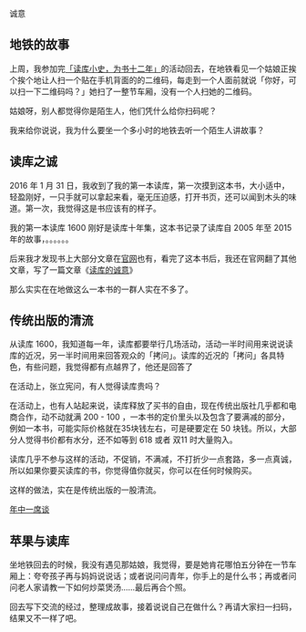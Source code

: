 诚意

## 地铁的故事

上周，我参加完[「读库小史，为书十二年」](http://t.cn/R5Nxijt)的活动回去，在地铁看见一个姑娘正挨个挨个地让人扫一个贴在手机背面的的二维码，每走到一个人面前就说「你好，可以扫一下二维码吗？」她扫了一整节车厢，没有一个人扫她的二维码。

姑娘呀，别人都觉得你是陌生人，他们凭什么给你扫码呢？

我来给你说说，我为什么要坐一个多小时的地铁去听一个陌生人讲故事？

## 读库之诚

2016 年 1 月 31 日，我收到了我的第一本读库，第一次摸到这本书，大小适中，轻盈刚好，一只手就可以拿起来看，毫无压迫感，打开书页，还可以闻到木头的味道。第一次，我觉得这是书应该有的样子。

我的第一本读库 1600 刚好是读库十年集，这本书记录了读库自 2005 年至 2015 年的故事，。。。。。。


后来我才发现书上大部分文章在[官网](http://www.duku.cn/)也有，看完了这本书后，我还在官网翻了其他文章，写了一篇文章《[读库的诚意](http://mesule.com/2016/03/duku)》

那么实实在在地做这么一本书的一群人实在不多了。


## 传统出版的清流

从读库 1600，我知道每一年，读库都要举行几场活动，活动一半时间用来说说读库的近况，另一半时间用来回答观众的「拷问」。读库的近况的「拷问」各具特色，有些问题，我觉得都有点越界了，他还是回答了

在活动上，张立宪问，有人觉得读库贵吗？


在活动上，也有人站起来说，读库释放了买书的自由，现在传统出版社几乎都和电商合作，动不动就满 200 - 100 ，一本书的定价里头以及包含了要满减的部分，例如一本书，可能实际价格就在35块钱左右，可是硬要定在 50 块钱。所以，大部分人觉得书价都有水分，还不如等到 618 或者 双11 时大量购入。


读库几乎不参与这样的活动，不促销，不满减，不打折少一点套路，多一点真诚，所以如果你要买读库的书，你觉得值你就买，你可以在任何时候购买。

这样的做法，实在是传统出版的一股清流。


[年中一席谈](http://t.cn/R5NJ3bD)


## 苹果与读库

坐地铁回去的时候，我没有遇见那姑娘，我觉得，要是她肯花哪怕五分钟在一节车厢上：夸夸孩子再与妈妈说说话；或者说问问青年，你手上的是什么书；再或者问问老人家请教一下如何炒菜煲汤……最后再合个照。

回去写下交流的经过，整理成故事，接着说说自己在做什么？再请大家扫一扫码，结果又不一样了吧。



